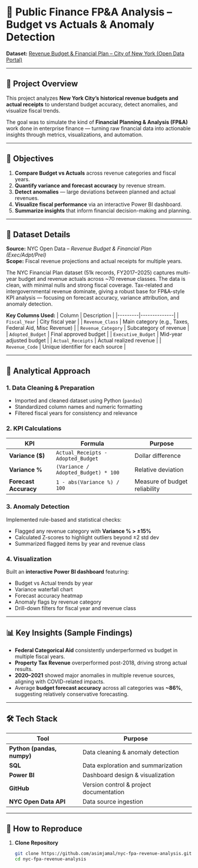 # 🧾 Public Finance FP&A Analysis – Budget vs Actuals & Anomaly Detection  
**Dataset:** [Revenue Budget & Financial Plan – City of New York (Open Data Portal)](https://data.cityofnewyork.us/City-Government/Revenue-Budget-Financial-Plan-Exec-Adpt-Prel/ugzk-a6x4)  

---

## 📘 Project Overview  

This project analyzes **New York City’s historical revenue budgets and actual receipts** to understand budget accuracy, detect anomalies, and visualize fiscal trends.  

The goal was to simulate the kind of **Financial Planning & Analysis (FP&A)** work done in enterprise finance — turning raw financial data into actionable insights through metrics, visualizations, and automation.

---

## 🎯 Objectives  

1. **Compare Budget vs Actuals** across revenue categories and fiscal years.  
2. **Quantify variance and forecast accuracy** by revenue stream.  
3. **Detect anomalies** — large deviations between planned and actual revenues.  
4. **Visualize fiscal performance** via an interactive Power BI dashboard.  
5. **Summarize insights** that inform financial decision-making and planning.

---

## 🧩 Dataset Details  

**Source:** NYC Open Data – *Revenue Budget & Financial Plan (Exec/Adpt/Prel)*  
**Scope:** Fiscal revenue projections and actual receipts for multiple years.  

The NYC Financial Plan dataset (51k records, FY2017–2025) captures multi-year budget and revenue actuals across ~70 revenue classes. The data is clean, with minimal nulls and strong fiscal coverage. Tax-related and intergovernmental revenue dominate, giving a robust base for FP&A-style KPI analysis — focusing on forecast accuracy, variance attribution, and anomaly detection.

**Key Columns Used:**
| Column | Description |
|---------|--------------|
| `Fiscal_Year` | City fiscal year |
| `Revenue_Class` | Main category (e.g., Taxes, Federal Aid, Misc Revenue) |
| `Revenue_Category` | Subcategory of revenue |
| `Adopted_Budget` | Final approved budget |
| `Executive_Budget` | Mid-year adjusted budget |
| `Actual_Receipts` | Actual realized revenue |
| `Revenue_Code` | Unique identifier for each source |

---

## 🧮 Analytical Approach  

### 1. Data Cleaning & Preparation  
- Imported and cleaned dataset using Python (`pandas`)  
- Standardized column names and numeric formatting  
- Filtered fiscal years for consistency and relevance  

### 2. KPI Calculations  
| KPI | Formula | Purpose |
|-----|----------|----------|
| **Variance ($)** | `Actual_Receipts - Adopted_Budget` | Dollar difference |
| **Variance %** | `(Variance / Adopted_Budget) * 100` | Relative deviation |
| **Forecast Accuracy** | `1 - abs(Variance %) / 100` | Measure of budget reliability |

### 3. Anomaly Detection  
Implemented rule-based and statistical checks:
- Flagged any revenue category with **Variance % > ±15%**
- Calculated Z-scores to highlight outliers beyond ±2 std dev  
- Summarized flagged items by year and revenue class  

### 4. Visualization  
Built an **interactive Power BI dashboard** featuring:
- Budget vs Actual trends by year  
- Variance waterfall chart  
- Forecast accuracy heatmap  
- Anomaly flags by revenue category  
- Drill-down filters for fiscal year and revenue class  

---

## 📊 Key Insights (Sample Findings)  

- **Federal Categorical Aid** consistently underperformed vs budget in multiple fiscal years.  
- **Property Tax Revenue** overperformed post-2018, driving strong actual results.  
- **2020–2021** showed major anomalies in multiple revenue sources, aligning with COVID-related impacts.  
- Average **budget forecast accuracy** across all categories was **~86%**, suggesting relatively conservative forecasting.

---

## 🛠 Tech Stack  

| Tool | Purpose |
|------|----------|
| **Python (pandas, numpy)** | Data cleaning & anomaly detection |
| **SQL** | Data exploration and summarization |
| **Power BI** | Dashboard design & visualization |
| **GitHub** | Version control & project documentation |
| **NYC Open Data API** | Data source ingestion |

---

## 🚀 How to Reproduce  

1. **Clone Repository**  
   ```bash
   git clone https://github.com/asimjamal/nyc-fpa-revenue-analysis.git
   cd nyc-fpa-revenue-analysis
